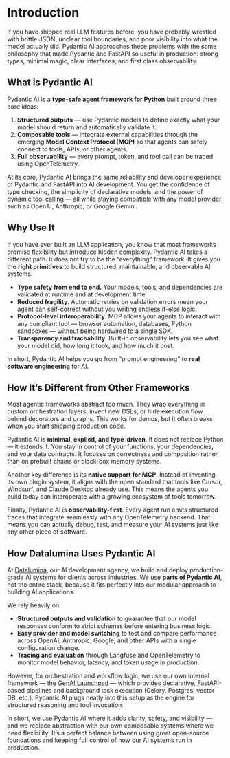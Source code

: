 # Introduction

If you have shipped real LLM features before, you have probably wrestled with brittle JSON, unclear tool boundaries, and poor visibility into what the model actually did. Pydantic AI approaches these problems with the same philosophy that made Pydantic and FastAPI so useful in production: strong types, minimal magic, clear interfaces, and first class observability.

## What is Pydantic AI

Pydantic AI is a **type-safe agent framework for Python** built around three core ideas:

1. **Structured outputs** — use Pydantic models to define exactly what your model should return and automatically validate it.
2. **Composable tools** — integrate external capabilities through the emerging **Model Context Protocol (MCP)** so that agents can safely connect to tools, APIs, or other agents.
3. **Full observability** — every prompt, token, and tool call can be traced using OpenTelemetry.

At its core, Pydantic AI brings the same reliability and developer experience of Pydantic and FastAPI into AI development. You get the confidence of type checking, the simplicity of declarative models, and the power of dynamic tool calling — all while staying compatible with any model provider such as OpenAI, Anthropic, or Google Gemini.

## Why Use It

If you have ever built an LLM application, you know that most frameworks promise flexibility but introduce hidden complexity. Pydantic AI takes a different path. It does not try to be the “everything” framework. It gives you the **right primitives** to build structured, maintainable, and observable AI systems.

- **Type safety from end to end.** Your models, tools, and dependencies are validated at runtime and at development time.
- **Reduced fragility.** Automatic retries on validation errors mean your agent can self-correct without you writing endless if-else logic.
- **Protocol-level interoperability.** MCP allows your agents to interact with any compliant tool — browser automation, databases, Python sandboxes — without being hardwired to a single SDK.
- **Transparency and traceability.** Built-in observability lets you see what your model did, how long it took, and how much it cost.

In short, Pydantic AI helps you go from “prompt engineering” to **real software engineering** for AI.

## How It’s Different from Other Frameworks

Most agentic frameworks abstract too much. They wrap everything in custom orchestration layers, invent new DSLs, or hide execution flow behind decorators and graphs. This works for demos, but it often breaks when you start shipping production code.

Pydantic AI is **minimal, explicit, and type-driven**. It does not replace Python — it extends it. You stay in control of your functions, your dependencies, and your data contracts. It focuses on correctness and composition rather than on prebuilt chains or black-box memory systems.

Another key difference is its **native support for MCP**. Instead of inventing its own plugin system, it aligns with the open standard that tools like Cursor, Windsurf, and Claude Desktop already use. This means the agents you build today can interoperate with a growing ecosystem of tools tomorrow.

Finally, Pydantic AI is **observability-first**. Every agent run emits structured traces that integrate seamlessly with any OpenTelemetry backend. That means you can actually debug, test, and measure your AI systems just like any other piece of software.

## How Datalumina Uses Pydantic AI

At [Datalumina](https://www.datalumina.com/), our AI development agency, we build and deploy production-grade AI systems for clients across industries. We use **parts of Pydantic AI**, not the entire stack, because it fits perfectly into our modular approach to building AI applications.

We rely heavily on:

- **Structured outputs and validation** to guarantee that our model responses conform to strict schemas before entering business logic.  
- **Easy provider and model switching** to test and compare performance across OpenAI, Anthropic, Google, and other APIs with a single configuration change.  
- **Tracing and evaluation** through Langfuse and OpenTelemetry to monitor model behavior, latency, and token usage in production.

However, for orchestration and workflow logic, we use our own internal framework — the [GenAI Launchpad](https://academy.datalumina.com/launchpad) — which provides declarative, FastAPI-based pipelines and background task execution (Celery, Postgres, vector DB, etc.). Pydantic AI plugs neatly into this setup as the engine for structured reasoning and tool invocation.

In short, we use Pydantic AI where it adds clarity, safety, and visibility — and we replace abstraction with our own composable systems where we need flexibility. It’s a perfect balance between using great open-source foundations and keeping full control of how our AI systems run in production.
